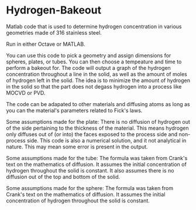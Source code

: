 # Hydrogen-Bakeout
Matlab code that is used to determine hydrogen concentration in various geometries made of 316 stainless steel.

Run in either Octave or MATLAB.

You can use this code to pick a geometry and assign dimensions for spheres, plates, or tubes. You can then choose a tempeature and time to perform a bakeout for.
The code will output a graph of the hydrogen concentration throughout a line in the solid, as well as the amount of moles of hydrogen left in the solid.
The idea is to minimize the amount of hydrogen in the solid so that the part does not degass hydrogen into a process like MOCVD or PVD.

The code can be adapated to other materials and diffusing atoms as long as you can the material's parameters related to Fick's laws.

Some assumptions made for the plate:
There is no diffusion of hydrogen out of the side pertaining to the thickness of the material.
This means hydrogen only diffuses out of (or into) the faces exposed to the process side and non-process side.
This code is also a numerical solution, and it not analytical in nature. This may mean some error is present in the output.

Some assumptions made for the tube:
The formula was taken from Crank's text on the mathematics of diffusion.
It assumes the initial concentration of hydrogen throughout the solid is constant.
It also assumes there is no diffusion out of the top and bottom of the solid.

Some assumptions made for the sphere:
The formula was taken from Crank's text on the mathematics of diffusion.
It assumes the initial concentration of hydrogen throughout the solid is constant.
